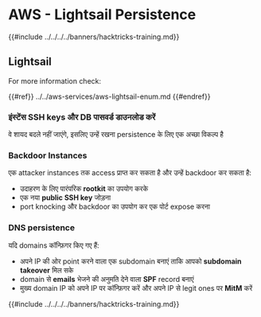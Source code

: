# AWS - Lightsail Persistence

{{#include ../../../../banners/hacktricks-training.md}}

## Lightsail

For more information check:

{{#ref}}
../../aws-services/aws-lightsail-enum.md
{{#endref}}

### इंस्टेंस SSH keys और DB पासवर्ड डाउनलोड करें

वे शायद बदले नहीं जाएंगे, इसलिए उन्हें रखना persistence के लिए एक अच्छा विकल्प है

### Backdoor Instances

एक attacker instances तक access प्राप्त कर सकता है और उन्हें backdoor कर सकता है:

- उदाहरण के लिए पारंपरिक **rootkit** का उपयोग करके
- एक नया **public SSH key** जोड़ना
- port knocking और backdoor का उपयोग कर एक पोर्ट expose करना

### DNS persistence

यदि domains कॉन्फ़िगर किए गए हैं:

- अपने IP की ओर point करने वाला एक subdomain बनाएं ताकि आपको **subdomain takeover** मिल सके
- domain से **emails** भेजने की अनुमति देने वाला **SPF** record बनाएं
- मुख्य domain IP को अपने IP पर कॉन्फ़िगर करें और अपने IP से legit ones पर **MitM** करें

{{#include ../../../../banners/hacktricks-training.md}}
